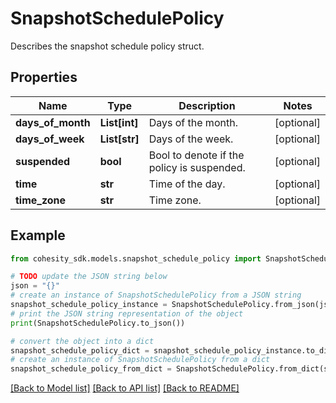 # SnapshotSchedulePolicy

Describes the snapshot schedule policy struct.

## Properties

Name | Type | Description | Notes
------------ | ------------- | ------------- | -------------
**days_of_month** | **List[int]** | Days of the month. | [optional] 
**days_of_week** | **List[str]** | Days of the week. | [optional] 
**suspended** | **bool** | Bool to denote if the policy is suspended. | [optional] 
**time** | **str** | Time of the day. | [optional] 
**time_zone** | **str** | Time zone. | [optional] 

## Example

```python
from cohesity_sdk.models.snapshot_schedule_policy import SnapshotSchedulePolicy

# TODO update the JSON string below
json = "{}"
# create an instance of SnapshotSchedulePolicy from a JSON string
snapshot_schedule_policy_instance = SnapshotSchedulePolicy.from_json(json)
# print the JSON string representation of the object
print(SnapshotSchedulePolicy.to_json())

# convert the object into a dict
snapshot_schedule_policy_dict = snapshot_schedule_policy_instance.to_dict()
# create an instance of SnapshotSchedulePolicy from a dict
snapshot_schedule_policy_from_dict = SnapshotSchedulePolicy.from_dict(snapshot_schedule_policy_dict)
```
[[Back to Model list]](../README.md#documentation-for-models) [[Back to API list]](../README.md#documentation-for-api-endpoints) [[Back to README]](../README.md)


